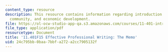 ```yaml
---
content_type: resource
description: This resource contains information regarding introduction to housing,
  community, and economic development.
file: https://ol-ocw-studio-app-qa.s3.amazonaws.com/courses/11-401-introduction-to-housing-community-and-economic-development-fall-2015/24c795bb0baa7bbfa272a2cc7905132f_MIT11_401F15_EffectiveMemo.pdf
file_type: application/pdf
resourcetype: Document
title: '11.401F15 Effective Professional Writing: The Memo'
uid: 24c795bb-0baa-7bbf-a272-a2cc7905132f
---
```

